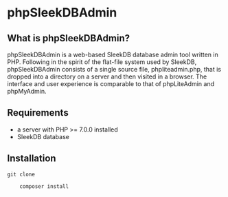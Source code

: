 # phpSleekDBAdmin

## What is phpSleekDBAdmin?

phpSleekDBAdmin is a web-based SleekDB database admin tool written in PHP. Following in the spirit of the flat-file system used by SleekDB, phpSleekDBAdmin consists of a single source file, phpliteadmin.php, that is dropped into a directory on a server and then visited in a browser.  The interface and user experience is comparable to that of phpLiteAdmin and phpMyAdmin.

## Requirements

-   a server with PHP >= 7.0.0 installed
-   SleekDB database

## Installation

    git clone 

		composer install

